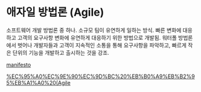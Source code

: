 # 애자일 방법론 (Agile)

소프트웨어 개발 방법론 중 하나.
소규모 팀이 유연하게 일하는 방식.
빠른 변화에 대응하고 고객의 요구사항 변화에 유연하게 대응하기 위한 방법으로 개발됨.
워터폴 방법론에서 벗어나 개발자들과 고객이 지속적인 소통을 통해 요구사항을 파악하고, 빠르게 작은 단위의 기능을 개발하고 출시하는 것을 강조.

[manifesto](manifesto)

[%EC%95%A0%EC%9E%90%EC%9D%BC%20%EB%B0%A9%EB%B2%95%EB%A1%A0%20(Agile](%EC%95%A0%EC%9E%90%EC%9D%BC%20%EB%B0%A9%EB%B2%95%EB%A1%A0%20(Agile)%206e6aa397c59e44d1a4cb1c9fdb54dc6b/Scrum%201b6f37315c448081b418c15f44894291.md)